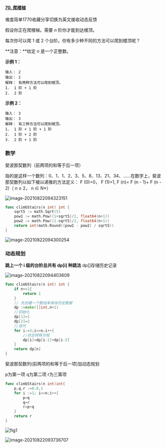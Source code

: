 #### [70. 爬楼梯](https://leetcode-cn.com/problems/climbing-stairs/)

难度简单1770收藏分享切换为英文接收动态反馈

假设你正在爬楼梯。需要 *n* 阶你才能到达楼顶。

每次你可以爬 1 或 2 个台阶。你有多少种不同的方法可以爬到楼顶呢？

**注意：**给定 *n* 是一个正整数。

**示例 1：**

```
输入： 2
输出： 2
解释： 有两种方法可以爬到楼顶。
1.  1 阶 + 1 阶
2.  2 阶
```

**示例 2：**

```
输入： 3
输出： 3
解释： 有三种方法可以爬到楼顶。
1.  1 阶 + 1 阶 + 1 阶
2.  1 阶 + 2 阶
3.  2 阶 + 1 阶
```

### 数学

斐波那契数列（前两项的和等于后一项）

指的是这样一个数列：0、1、1、2、3、5、8、13、21、34、……在数学上，斐波那契数列以如下被以递推的方法定义： F (0)=0， F (1)=1, F (n)= F (n - 1)+ F (n - 2)（ n ≥ 2， n ∈ N*）

![image-20210822094323151](C:\Users\solfeng\AppData\Roaming\Typora\typora-user-images\image-20210822094323151.png)

```go
func climbStairs(n int) int {
    sqrt5 := math.Sqrt(5)
    pow1 := math.Pow((1+sqrt5)/2, float64(n+1))
    pow2 := math.Pow((1-sqrt5)/2, float64(n+1))
    return int(math.Round((pow1 - pow2) / sqrt5))
}
```

![image-20210822094300254](C:\Users\solfeng\AppData\Roaming\Typora\typora-user-images\image-20210822094300254.png)

### 动态规划

**跳上一个 i 级的台阶总共有 dp[i] 种跳法**  dp[]存储历史记录

![image-20210822094403609](C:\Users\solfeng\AppData\Roaming\Typora\typora-user-images\image-20210822094403609.png)

```go
func climbStairs(n int) int {
    if n<=1{
        return 1
    }
    // 先创建一个数组来保存历史数据
    dp :=make([]int,n+1)
    //初始化
    dp[1]=1
    dp[2]=2
    //迭代
    for i:=3;i<=n;i++{
        //状态转移方程
        dp[i]=dp[i-1]+dp[i-2]
    }
    return dp[n]
}
```

斐波那契数列(前两项的和等于后一项)加动态规划

p为第一项   q为第二项  r为三第项

```go
func climbStairs(n int)int{
    p,q,r :=0,0,1
    for i :=1; i<=n;i++{
        p=q
        q=r
        r=p+q
    }
    return r
}
```



![fig1](https://assets.leetcode-cn.com/solution-static/70/70_fig1.gif)

![image-20210822093736707](C:\Users\solfeng\AppData\Roaming\Typora\typora-user-images\image-20210822093736707.png)

